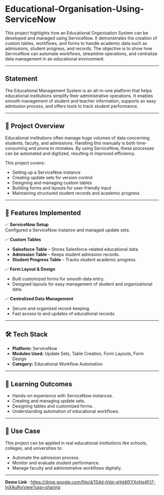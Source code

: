 # **Educational-Organisation-Using-ServiceNow**

This project highlights how an Educational Organisation System can be developed and managed using ServiceNow. It demonstrates the creation of custom tables, workflows, and forms to handle academic data such as admissions, student progress, and records. The objective is to show how ServiceNow can automate workflows, streamline operations, and centralize data management in an educational environment.

---

## **Statement**

The Educational Management System is an all-in-one platform that helps educational institutions simplify their administrative operations. It enables smooth management of student and teacher information, supports an easy admission process, and offers tools to track student performance.

---

## 📌 **Project Overview**

Educational institutions often manage huge volumes of data concerning students, faculty, and admissions. Handling this manually is both time-consuming and prone to mistakes. By using ServiceNow, these processes can be automated and digitized, resulting in improved efficiency.

This project covers:

- Setting up a ServiceNow instance  
- Creating update sets for version control  
- Designing and managing custom tables  
- Building forms and layouts for user-friendly input  
- Maintaining structured student records and academic progress  

---

## 🚀 **Features Implemented**

✅ **ServiceNow Setup**  
Configured a ServiceNow instance and managed update sets.  

✅ **Custom Tables**  
- **Salesforce Table** – Stores Salesforce-related educational data.  
- **Admission Table** – Keeps student admission records.  
- **Student Progress Table** – Tracks student academic progress.  

✅ **Form Layout & Design**  
- Built customized forms for smooth data entry.  
- Designed layouts for easy management of student and organizational data.  

✅ **Centralized Data Management**  
- Secure and organized record-keeping.  
- Fast access to and updates of educational records.  

---

## 🛠️ **Tech Stack**

- **Platform:** ServiceNow  
- **Modules Used:** Update Sets, Table Creation, Form Layouts, Form Design  
- **Category:** Educational Workflow Automation  

---

## 🎯 **Learning Outcomes**

- Hands-on experience with ServiceNow instances.  
- Creating and managing update sets.  
- Designing tables and customized forms.  
- Understanding automation of educational workflows.  

---

## 📌 **Use Case**

This project can be applied in real educational institutions like schools, colleges, and universities to:  

- Automate the admission process.  
- Monitor and evaluate student performance.  
- Manage faculty and administrative workflows digitally.  

---

**Demo Link** :  https://drive.google.com/file/d/1S4d-hVaj-sHd4I5YXxHq4Ft7-lnXAuRy/view?usp=sharing
